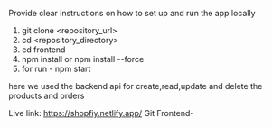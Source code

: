 
Provide clear instructions on how to set up and run the app locally
1. git clone <repository_url>
2. cd <repository_directory>
3. cd frontend
4. npm install or npm install --force
5. for run - npm start

here we used the backend api for create,read,update and delete the products and orders 

Live link: https://shopfiy.netlify.app/
Git Frontend- 

